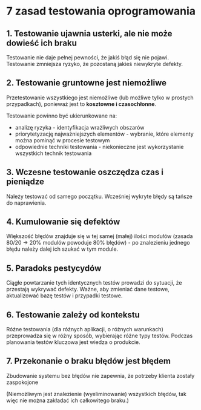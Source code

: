 # 7 zasad testowania oprogramowania

## 1. Testowanie ujawnia usterki, ale nie może dowieść ich braku
  Testowanie nie daje pełnej pewności, że jakiś błąd się nie pojawi. Testowanie zmniejsza ryzyko, że pozostaną jakieś niewykryte defekty.
  
## 2. Testowanie gruntowne jest niemożliwe
  Przetestowanie wszystkiego jest niemożliwe (lub możliwe tylko w prostych przypadkach), ponieważ jest to **kosztowne i czasochłonne**.
  
  Testowanie powinno być ukierunkowane na:
  - analizę ryzyka - identyfikacja wrażliwych obszarów
  - priorytetyzację najważniejszych elementów - wybranie, które elementy można pominąć w procesie testowym
  - odpowiednie techniki testowania - niekonieczne jest wykorzystanie wszystkich technik testowania

## 3. Wczesne testowanie oszczędza czas i pieniądze
  Należy testować od samego początku. Wcześniej wykryte błędy są tańsze do naprawienia.

## 4. Kumulowanie się defektów
  Większość błędów znajduje się w tej samej (małej) ilości modułów (zasada 80/20 -> 20% modulów powoduje 80% błędów) - po znalezieniu jednego błędu należy dalej ich szukać w tym module.

## 5. Paradoks pestycydów
  Ciągłe powtarzanie tych identycznych testów prowadzi do sytuacji, że przestają wykrywać defekty.
  Ważne, aby zmieniać dane testowe, aktualizować bazę testów i przypadki testowe.

## 6. Testowanie zależy od kontekstu
  Różne testowania (dla różnych aplikacji, o różnych warunkach) przeprowadza się w różny sposób, wybierając różne typy testów.
  Podczas planowania testów kluczowa jest wiedza o produkcie.

## 7. Przekonanie o braku błędów jest błędem
  Zbudowanie systemu bez błędów nie zapewnia, że potrzeby klienta zostały zaspokojone

  (Niemożliwym jest znalezienie (wyeliminowanie) wszystkich błędów, tak więc nie można zakładać ich całkowitego braku.)
